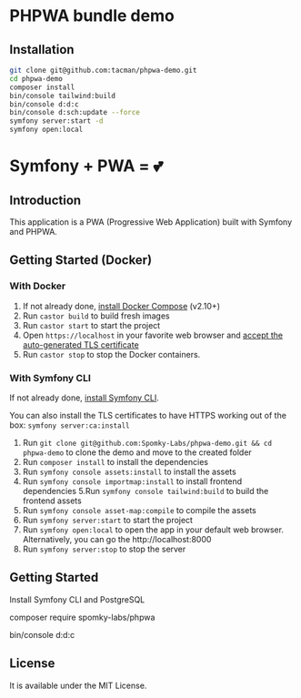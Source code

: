 # PHPWA bundle demo

## Installation

```bash
git clone git@github.com:tacman/phpwa-demo.git 
cd phpwa-demo
composer install
bin/console tailwind:build
bin/console d:d:c
bin/console d:sch:update --force
symfony server:start -d
symfony open:local
```

# Symfony + PWA = 💕

## Introduction

This application is a PWA (Progressive Web Application) built with Symfony and PHPWA.

## Getting Started (Docker)

### With Docker

1. If not already done, [install Docker Compose](https://docs.docker.com/compose/install/) (v2.10+)
2. Run `castor build` to build fresh images
3. Run `castor start` to start the project
4. Open `https://localhost` in your favorite web browser and [accept the auto-generated TLS certificate](https://stackoverflow.com/a/15076602/1352334)
5. Run `castor stop` to stop the Docker containers.

### With Symfony CLI

If not already done, [install Symfony CLI](https://symfony.com/download).

You can also install the TLS certificates to have HTTPS working out of the box: `symfony server:ca:install`

1. Run `git clone git@github.com:Spomky-Labs/phpwa-demo.git && cd phpwa-demo` to clone the demo and move to the created folder
2. Run `composer install` to install the dependencies
3. Run `symfony console assets:install` to install the assets
4. Run `symfony console importmap:install` to install frontend dependencies
5.Run `symfony console tailwind:build` to build the frontend assets
6. Run `symfony console asset-map:compile` to compile the assets
7. Run `symfony server:start` to start the project
8. Run `symfony open:local` to open the app in your default web browser. Alternatively, you can go the http://localhost:8000
9. Run `symfony server:stop` to stop the server

## Getting Started

Install Symfony CLI and PostgreSQL

composer require spomky-labs/phpwa

bin/console d:d:c

## License

It is available under the MIT License.
